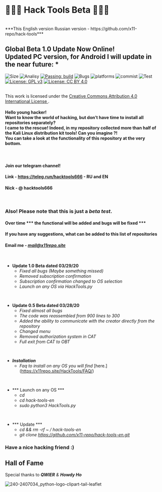 # 🔹🐍🔹 Hack Tools Beta 🔹🐍🔹 

<br>
***This English version
Russian version - https://github.com/x11-repo/hack-tools***
<br>

## Global Beta 1.0 Update Now Online! <br> Updated PC version, for Android I will update in the near future: *

![Size](https://img.shields.io/github/repo-size/x11-repo/hack-tools-en)
![Analisy](https://img.shields.io/badge/quality-4.862-success)
[![Passing: build](https://img.shields.io/badge/build-passing-green.svg)](https://img.shields.io/badge/build-passing-green)
![Bugs](https://img.shields.io/badge/bug%2072-fixed-blueviolet)
![platforms](https://img.shields.io/badge/platform's-Linux%20%7C%20Ubuntu%20%7C%20Termux%20%7C%20Windows%2010-important)
![commist](https://img.shields.io/github/last-commit/x11-repo/hack-tools-en)
![Test](https://img.shields.io/badge/test-%E2%9C%94%2078%20%7C%20%E2%9C%98%200-brightgreen)
[![License: GPL v3](https://img.shields.io/badge/License-GPLv3-blue.svg)](https://www.gnu.org/licenses/gpl-3.0)
[![License: CC BY 4.0](https://img.shields.io/badge/License-CC%20BY%204.0-lightgrey.svg)](https://creativecommons.org/licenses/by/4.0/)

</a> <br /> This work is licensed under the <a rel="license" href="http://creativecommons.org/licenses/by/4.0/"> Creative Commons Attribution 4.0 International License </a> .

<h4> Hello young hacker! <br> Want to know the world of hacking, but don’t have time to install all repositories separately? <br> I came to the rescue! Indeed, in my repository collected more than half of the Kali Linux distribution kit tools! Can you imagine ?! <br> You can take a look at the functionality of this repository at the very bottom. </h4>

<br>

#### Join our telegram channel!
#### Link - https://teleg.run/hacktools666 - RU and EN
#### Nick - @ hacktools666

<br>

### Also! Please note that this is just a ***beta test***.
#### Over time *** the functional will be added and bugs will be fixed ***
#### If you have any suggestions, what can be added to this list of repositories
#### Email me - ***mail@x11repo.site***


<br>

  + **Update 1.0 Beta dated 03/29/20**
    + *Fixed all bugs (Maybe something missed)*
    + *Removed subscription confirmation*
    + *Subscription confirmation changed to OS selection*
    + *Launch on any OS via HackTools.py*

<br>

  + **Update 0.5 Beta dated 03/28/20**
    + *Fixed almost all bugs*
    + *The code was reassembled from 900 lines to 300*
    + *Added the ability to communicate with the creator directly from the repository*
    + *Changed menu*
    + *Removed authorization system in CAT*
    + *Full exit from CAT to OBT*


<br>





  + ***Installation***
    + *Faq to install on any OS you will find* [here.] (https://x11repo.site/HackTools/FAQ/)

<br>

  + *** Launch on any OS ***
    + *cd*
    + *cd hack-tools-en*
    + *sudo python3 HackTools.py*
    
<br>

  + *** Update ***
    + *cd && rm -rf ~ / hack-tools-en*
    + *git clone https://github.com/x11-repo/hack-tools-en.git*

### Have a nice hacking friend :)
## Hall of Fame
Special thanks to ***QWIER*** *&* ***Howdy Ho***
<br>

![240-2407034_python-logo-clipart-tail-leaflet](https://user-images.githubusercontent.com/61265099/77120042-ee836700-6a48-11ea-9c8c-0db73ccc9c14.jpg)
